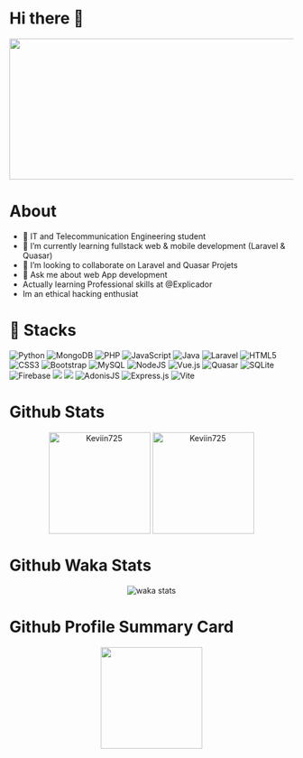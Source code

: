 ### <h1><b>Hi there 👋</b></h1>

<p align="center">
  <img src="https://user-images.githubusercontent.com/72518473/176572141-0cea8ddc-feaf-4563-aa63-7028a6759ce6.png" width="1000px" height="250px" marign="0 auto">
</p>

### <h1><b>About</b></h1>

- 🔭 IT and Telecommunication Engineering student
- 🌱 I’m currently learning fullstack web & mobile development (Laravel & Quasar)
- 👯 I’m looking to collaborate on Laravel and Quasar Projets
- 💬 Ask me about web App development 
- Actually learning Professional skills at @Explicador
- Im an ethical hacking enthusiat

### <h1><b>🚀 Stacks</b></h1>

![Python](https://img.shields.io/badge/python-3670A0?style=for-the-badge&logo=python&logoColor=ffdd54)
![MongoDB](https://img.shields.io/badge/MongoDB-%234ea94b.svg?style=for-the-badge&logo=mongodb&logoColor=white)
![PHP](https://img.shields.io/badge/php-%23777BB4.svg?style=for-the-badge&logo=php&logoColor=white)
![JavaScript](https://img.shields.io/badge/javascript-%23323330.svg?style=for-the-badge&logo=javascript&logoColor=%23F7DF1E)
![Java](https://img.shields.io/badge/java-%23ED8B00.svg?style=for-the-badge&logo=java&logoColor=white)
![Laravel](https://img.shields.io/badge/laravel-%23FF2D20.svg?style=for-the-badge&logo=laravel&logoColor=white)
![HTML5](https://img.shields.io/badge/html5-%23E34F26.svg?style=for-the-badge&logo=html5&logoColor=white)
![CSS3](https://img.shields.io/badge/css3-%231572B6.svg?style=for-the-badge&logo=css3&logoColor=white)
![Bootstrap](https://img.shields.io/badge/bootstrap-%23563D7C.svg?style=for-the-badge&logo=bootstrap&logoColor=white)
![MySQL](https://img.shields.io/badge/mysql-%2300f.svg?style=for-the-badge&logo=mysql&logoColor=white)
![NodeJS](https://img.shields.io/badge/node.js-6DA55F?style=for-the-badge&logo=node.js&logoColor=white)
![Vue.js](https://img.shields.io/badge/vuejs-%2335495e.svg?style=for-the-badge&logo=vuedotjs&logoColor=%234FC08D)
![Quasar](https://img.shields.io/badge/Quasar-16B7FB?style=for-the-badge&logo=quasar&logoColor=white)
![SQLite](https://img.shields.io/badge/sqlite-%2307405e.svg?style=for-the-badge&logo=sqlite&logoColor=white)
![Firebase](https://img.shields.io/badge/firebase-%23039BE5.svg?style=for-the-badge&logo=firebase)
<img src="https://img.shields.io/badge/Leaflet-199900?style=for-the-badge&logo=Leaflet&logoColor=white" />
<img src="https://img.shields.io/badge/Capacitor-119EFF?style=for-the-badge&logo=Capacitor&logoColor=white" />
![AdonisJS](https://img.shields.io/badge/adonisjs-%23220052.svg?style=for-the-badge&logo=adonisjs&logoColor=white)
![Express.js](https://img.shields.io/badge/express.js-%23404d59.svg?style=for-the-badge&logo=express&logoColor=%2361DAFB)
![Vite](https://img.shields.io/badge/vite-%23646CFF.svg?style=for-the-badge&logo=vite&logoColor=white)


### <h1><b>Github Stats</b></h1>

<p align="center"><img height="180em" src="https://github-readme-stats.vercel.app/api?username=Keviin725&hide_border=true&count_private=true&show_icons=true&theme=tokyonight" alt="Keviin725" align = "center"/>
<img height="180em" src="https://github-readme-stats.vercel.app/api/top-langs?username=Keviin725&show_icons=true&locale=en&layout=compact&hide_border=true&theme=tokyonight" alt="Keviin725" align = "center"/></p>

<!--START_SECTION:waka-->
  ### <h1><b> Github Waka Stats </b></h1>
  <p align="center"><img src="https://github-readme-stats.vercel.app/api/wakatime/?username=keviin725&&theme=tokyonight" alt="waka stats" align="center"/></p>
<!--END_SECTION:waka-->

### <h1><b>Github Profile Summary Card</b></h1>
<p align="center"><img height="180em" src="https://github-profile-summary-cards.vercel.app/api/cards/profile-details?username=Keviin725&theme=github_dark" alt="" align = "center"/></p>


